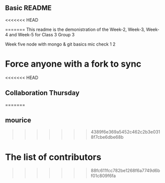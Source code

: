 ## Basic README
<<<<<<< HEAD


=======
This readme is the demonistration of the Week-2, Week-3, Week-4 and Week-5 for Class 3 Group 3

Week five node with mongo & git basics
mic check 1 2

# Force anyone with a fork to sync


<<<<<<< HEAD
## Collaboration Thursday
=======
## mourice
>>>>>>> 4389f6e369a5452c462c2b3e0318f7cbe6dbe68b


# The list of contributors

>>>>>>> 88fc611fcc782be1268f6a7749d6bf01c809f6fa
